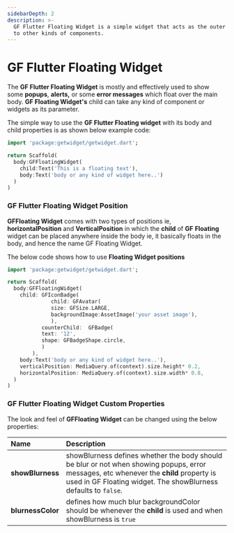 ```yaml
---
sidebarDepth: 2
description: >-
  GF Flutter Floating Widget is a simple widget that acts as the outer wrapper
  to other kinds of components.
---
```


# GF Flutter Floating Widget

The **GF Flutter Floating Widget** is mostly and effectively used to show some **popups**, **alerts,** or some **error messages** which float over the main body. **GF Floating Widget's** child can take any kind of component or widgets as its parameter.

The simple way to use the **GF Flutter Floating widget** with its body and child properties is as shown below example code:

```dart
import 'package:getwidget/getwidget.dart';

return Scaffold(
  body:GFFloatingWidget(
    child:Text('This is a floating text'),
    body:Text('body or any kind of widget here..')
  )
)
```

### GF Flutter Floating Widget Position

**GFFloating Widget** comes with two types of positions ie, **horizontalPosition** and **VerticalPosition** in which the **child** of **GF** **Floating** widget can be placed anywhere inside the body ie, it basically floats in the body, and hence the name GF Floating Widget. 

The below code shows how to use **Floating Widget positions**

```dart
import 'package:getwidget/getwidget.dart';

return Scaffold(
  body:GFFloatingWidget(
    child: GFIconBadge(
              child: GFAvatar(
              size: GFSize.LARGE,
              backgroundImage:AssetImage('your asset image'),
              ),
           counterChild:  GFBadge(
           text: '12',
           shape: GFBadgeShape.circle,
           )
        ),
    body:Text('body or any kind of widget here..'),
    verticalPosition: MediaQuery.of(context).size.height* 0.2,
    horizontalPosition: MediaQuery.of(context).size.width* 0.8,
  )
)
```

### GF Flutter Floating Widget Custom Properties

The look and feel of **GFFloating Widget** can be changed using the below properties:

| Name  | Description |
| :--- | :--- |
| **showBlurness** | showBlurness defines whether the body should be blur or not when showing popups, error messages, etc whenever the **child** property is used in  GF Floating widget. The showBlurness defaults to `false`. |
| **blurnessColor** | defines how much blur  backgroundColor should be whenever the **child** is used and when showBlurness is `true` |

